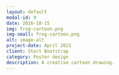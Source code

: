 ```yaml
---
layout: default
modal-id: 9
date: 2016-10-15
img: frog-cartoon.png
img-small: frog-cartoon.png
alt: image-alt
project-date: April 2021
client: Start Bootstrap
category: Poster design
description: A creative cartoon drawing.
---
```

